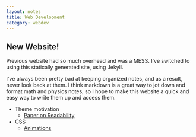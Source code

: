 ```yaml
---
layout: notes
title: Web Development
category: webdev
---
```


## New Website!

Previous website had so much overhead and was a MESS. I've switched to using this statically generated site, using Jekyll.

I've always been pretty bad at keeping organized notes, and as a result, never look back at them. I think markdown is a great way to jot down and format math and physics notes, so I hope to make this website a quick and easy way to write them up and access them. 

+ Theme motivation
  - [Paper on Readability](https://www.cs.cmu.edu/~jbigham/pubs/pdfs/2017/colors.pdf)
+ CSS
  - [Animations]()
